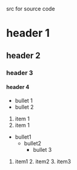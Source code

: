 src for source code

# header 1

## header 2

### header 3

#### header 4
- bullet 1
- bullet 2

1. item 1
1. item 1

- bullet1
	- bullet2
		- bullet 3

1. item1
	2. item2
		3. item3
